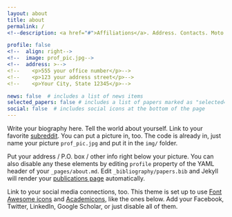 ```yaml
---
layout: about
title: about
permalink: /
<!--description: <a href="#">Affiliations</a>. Address. Contacts. Moto. Etc.-->

profile: false
<!--  align: right-->
<!--  image: prof_pic.jpg-->
<!--  address: >-->
<!--    <p>555 your office number</p>-->
<!--    <p>123 your address street</p>-->
<!--    <p>Your City, State 12345</p>-->

news: false  # includes a list of news items
selected_papers: false # includes a list of papers marked as "selected={true}"
social: false  # includes social icons at the bottom of the page
---
```


Write your biography here. Tell the world about yourself. Link to your favorite [subreddit](http://reddit.com). You can put a picture in, too. The code is already in, just name your picture `prof_pic.jpg` and put it in the `img/` folder.

Put your address / P.O. box / other info right below your picture. You can also disable any these elements by editing `profile` property of the YAML header of your `_pages/about.md`. Edit `_bibliography/papers.bib` and Jekyll will render your [publications page](/al-folio/publications/) automatically.

Link to your social media connections, too. This theme is set up to use [Font Awesome icons](http://fortawesome.github.io/Font-Awesome/) and [Academicons](https://jpswalsh.github.io/academicons/), like the ones below. Add your Facebook, Twitter, LinkedIn, Google Scholar, or just disable all of them.

